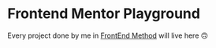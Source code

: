 # Frontend Mentor Playground

Every project done by me in [FrontEnd Method](https://www.frontendmentor.io/home) will live here 🙃
